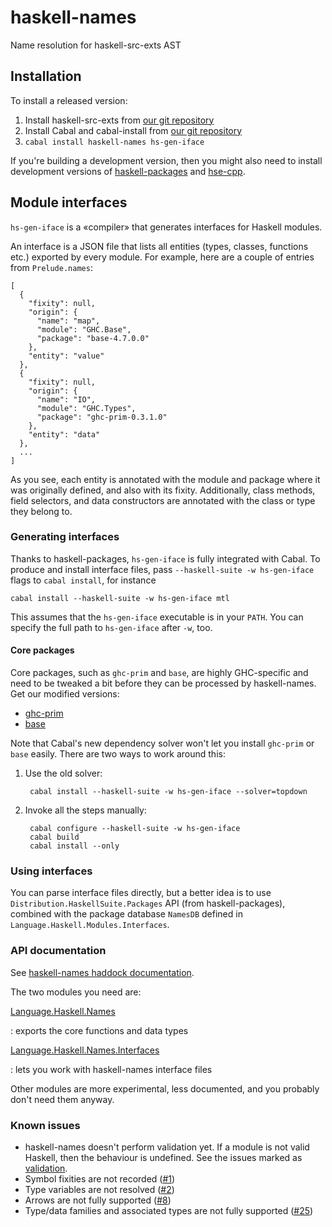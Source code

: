 haskell-names
=============

Name resolution for haskell-src-exts AST


Installation
------------

To install a released version:

1. Install haskell-src-exts from [our git repository][hse]
2. Install Cabal and cabal-install from [our git repository][cabal]
3. `cabal install haskell-names hs-gen-iface`

If you're building a development version, then you might also need to install
development versions of [haskell-packages][hp] and [hse-cpp][].

[cabal]: https://github.com/feuerbach/Cabal
[hse]: https://github.com/haskell-suite/haskell-src-exts
[hp]: https://github.com/haskell-suite/haskell-packages
[hse-cpp]: https://github.com/haskell-suite/hse-cpp

Module interfaces
-----------------

`hs-gen-iface` is a «compiler» that generates interfaces for Haskell modules.

An interface is a JSON file that lists all entities (types, classes, functions
etc.) exported by every module. For example, here are a couple of entries from
`Prelude.names`:

    [
      {
        "fixity": null,
        "origin": {
          "name": "map",
          "module": "GHC.Base",
          "package": "base-4.7.0.0"
        },
        "entity": "value"
      },
      {
        "fixity": null,
        "origin": {
          "name": "IO",
          "module": "GHC.Types",
          "package": "ghc-prim-0.3.1.0"
        },
        "entity": "data"
      },
      ...
    ]

As you see, each entity is annotated with the module and package where it was
originally defined, and also with its fixity. Additionally, class methods, field
selectors, and data constructors are annotated with the class or type they
belong to.

### Generating interfaces

Thanks to haskell-packages, `hs-gen-iface` is fully integrated with Cabal. To
produce and install interface files, pass `--haskell-suite -w hs-gen-iface` flags
to `cabal install`, for instance

    cabal install --haskell-suite -w hs-gen-iface mtl

This assumes that the `hs-gen-iface` executable is in your `PATH`. You can specify
the full path to `hs-gen-iface` after `-w`, too.

#### Core packages

Core packages, such as `ghc-prim` and `base`, are highly GHC-specific and need to
be tweaked a bit before they can be processed by haskell-names. Get our modified
versions:

* [ghc-prim](https://github.com/haskell-suite/ghc-prim)
* [base](https://github.com/haskell-suite/base)

Note that Cabal's new dependency solver won't let you install `ghc-prim`
or `base` easily. There are two ways to work around this:

1. Use the old solver:

        cabal install --haskell-suite -w hs-gen-iface --solver=topdown

2. Invoke all the steps manually:

        cabal configure --haskell-suite -w hs-gen-iface
        cabal build
        cabal install --only

### Using interfaces

You can parse interface files directly, but a better idea is to use
`Distribution.HaskellSuite.Packages` API (from haskell-packages), combined with
the package database `NamesDB` defined in `Language.Haskell.Modules.Interfaces`.

### API documentation

See [haskell-names haddock documentation][doc-index].

The two modules you need are:

[Language.Haskell.Names][]

:   exports the core functions and data types

[Language.Haskell.Names.Interfaces][]

:   lets you work with haskell-names interface files

Other modules are more experimental, less documented, and you probably don't need
them anyway.

[doc-index]: http://haskell-suite.github.io/docs/haskell-names/
[Language.haskell.Names]: http://haskell-suite.github.io/docs/haskell-names/Language-Haskell-Names.html
[Language.Haskell.Names.Interfaces]: http://haskell-suite.github.io/docs/haskell-names/Language-Haskell-Names-Interfaces.html

### Known issues

* haskell-names doesn't perform validation yet. If a module is not valid
  Haskell, then the behaviour is undefined. See the issues marked as
  [validation][].
* Symbol fixities are not recorded ([#1][])
* Type variables are not resolved ([#2][])
* Arrows are not fully supported ([#8][])
* Type/data families and associated types are not fully supported ([#25][])

[#1]: https://github.com/haskell-suite/haskell-names/issues/1
[#2]: https://github.com/haskell-suite/haskell-names/issues/2
[#8]: https://github.com/haskell-suite/haskell-names/issues/8
[#25]: https://github.com/haskell-suite/haskell-names/issues/25
[validation]: https://github.com/haskell-suite/haskell-names/issues?labels=validation&page=1&state=open

